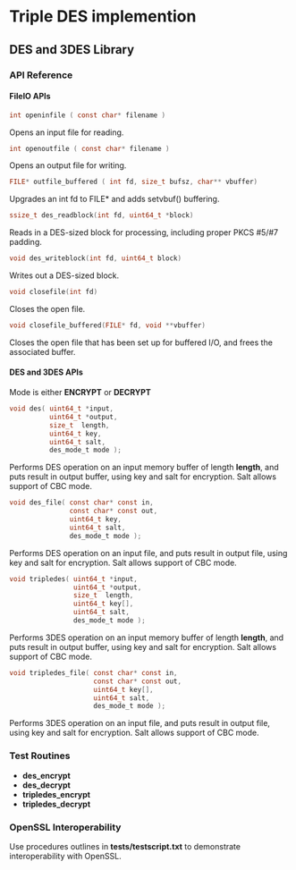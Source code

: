 # Triple DES implemention
## DES and 3DES Library
### API Reference
#### FileIO APIs
```C
int openinfile ( const char* filename )
```
Opens an input file for reading.
```C
int openoutfile ( const char* filename )
```
Opens an output file for writing.
```C
FILE* outfile_buffered ( int fd, size_t bufsz, char** vbuffer)
```
Upgrades an int fd to FILE* and adds setvbuf() buffering.
```C
ssize_t des_readblock(int fd, uint64_t *block)
```
Reads in a DES-sized block for processing, including proper PKCS #5/#7 padding.
```C
void des_writeblock(int fd, uint64_t block)
```
Writes out a DES-sized block.
```C
void closefile(int fd)
```
Closes the open file.
```C
void closefile_buffered(FILE* fd, void **vbuffer)
```
Closes the open file that has been set up for buffered I/O, and frees the associated buffer.

#### DES and 3DES APIs

Mode is either __ENCRYPT__ or __DECRYPT__

```C
void des( uint64_t *input, 
          uint64_t *output,
          size_t  length,
          uint64_t key,
          uint64_t salt,
          des_mode_t mode );
```
Performs DES operation on an input memory buffer of length __length__, and puts result in output buffer, using key and salt for encryption.  Salt allows support of CBC mode.
```C
void des_file( const char* const in,
               const char* const out,
               uint64_t key,
               uint64_t salt,
               des_mode_t mode );
```
Performs DES operation on an input file, and puts result in output file, using key and salt for encryption.  Salt allows support of CBC mode.
```C
void tripledes( uint64_t *input, 
                uint64_t *output,
                size_t  length,
                uint64_t key[],
                uint64_t salt,
                des_mode_t mode );
```
Performs 3DES operation on an input memory buffer of length __length__, and puts result in output buffer, using key and salt for encryption.  Salt allows support of CBC mode.
```C
void tripledes_file( const char* const in,
                     const char* const out,
                     uint64_t key[],
                     uint64_t salt,
                     des_mode_t mode );
```
Performs 3DES operation on an input file, and puts result in output file, using key and salt for encryption.  Salt allows support of CBC mode.

### Test Routines
* __des_encrypt__
* __des_decrypt__
* __tripledes_encrypt__
* __tripledes_decrypt__
### OpenSSL Interoperability
Use procedures outlines in __tests/testscript.txt__ to demonstrate interoperability with OpenSSL.
